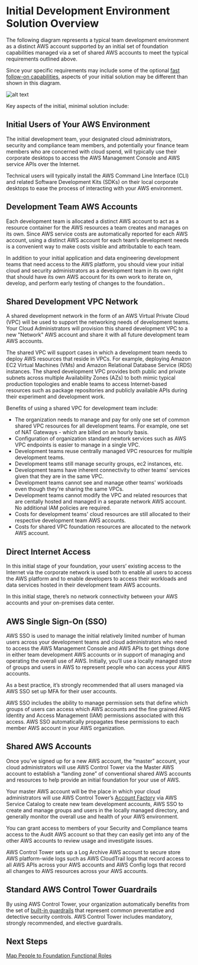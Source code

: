 # Initial Development Environment Solution Overview

The following diagram represents a typical team development environment as a distinct AWS account supported by an initial set of foundation capabilities managed via a set of shared AWS accounts to meet the typical requirements outlined above. 

Since your specific requirements may include some of the optional [fast follow-on capabilities](../2-fast-follow-on/README.md), aspects of your initial solution may be different than shown in this diagram.

![alt text](https://github.com/ckamps/aws-foundation-journey/raw/master/images/dev-initial.png "Initial Development Environment")

Key aspects of the initial, minimal solution include:

## Initial Users of Your AWS Environment

The initial development team, your designated cloud administrators, security and compliance team members, and potentially your finance team members who are concerned with cloud spend, will typically use their corporate desktops to access the AWS Management Console and AWS service APIs over the Internet.

Technical users will typically install the AWS Command Line Interface (CLI) and related Software Development Kits (SDKs) on their local corporate desktops to ease the process of interacting with your AWS environment.

## Development Team AWS Accounts

Each development team is allocated a distinct AWS account to act as a resource container for the AWS resources a team creates and manages on its own.  Since AWS service costs are automatically reported for each AWS account, using a distinct AWS account for each team’s development needs is a convenient way to make costs visible and attributable to each team.

In addition to your initial application and data engineering development teams that need access to the AWS platform, you should view your initial cloud and security administrators as a development team in its own right that should have its own AWS account for its own work to iterate on, develop, and perform early testing of changes to the foundation..

## Shared Development VPC Network

A shared development network in the form of an AWS Virtual Private Cloud (VPC) will be used to support the networking needs of development teams.  Your Cloud Administrators will provision this shared development VPC to a new "Network" AWS account and share it with all future development team AWS accounts.

The shared VPC will support cases in which a development team needs to deploy AWS resources that reside in VPCs. For example, deploying Amazon EC2 Virtual Machines (VMs) and Amazon Relational Database Service (RDS) instances. The shared development VPC provides both public and private subnets across multiple Availability Zones (AZs) to both mimic typical production topologies and enable teams to access Internet-based resources such as package repositories and publicly available APIs during their experiment and development work.

Benefits of using a shared VPC for development team include:
* The organization needs to manage and pay for only one set of common shared VPC resources for all development teams. For example, one set of NAT Gateways - which are billed on an hourly basis.
* Configuration of organization standard newtork services such as AWS VPC endpoints is easier to manage in a single VPC.
* Development teams reuse centrally managed VPC resources for multiple development teams.
* Development teams still manage security groups, ec2 instances, etc.
* Development teams have inherent connectivity to other teams' services given that they are in the same VPC.
* Development teams cannot see and manage other teams' workloads even though they're sharing the same VPCs.
* Development teams cannot modify the VPC and related resources that are centally hosted and managed in a separate network AWS account. No additional IAM policies are required.
* Costs for development teams' cloud resources are still allocated to their respective development team AWS accounts.
* Costs for shared VPC foundation resources are allocated to the network AWS account.

## Direct Internet Access

In this initial stage of your foundation, your users’ existing access to the Internet via the corporate network is used both to enable all users to access the AWS platform and to enable developers to access their workloads and data services hosted in their development team AWS accounts.

In this initial stage, there’s no network connectivity between your AWS accounts and your on-premises data center.

## AWS Single Sign-On (SSO)

AWS SSO is used to manage the initial relatively limited number of human users across your development teams and cloud administrators who need to access the AWS Management Console and AWS APIs to get things done in either team development AWS accounts or in support of managing and operating the overall use of AWS. Initially, you’ll use a locally managed store of groups and users in AWS to represent people who can access your AWS accounts.

As a best practice, it’s strongly recommended that all users managed via AWS SSO set up MFA for their user accounts.

AWS SSO includes the ability to manage permission sets that define which groups of users can access which AWS accounts and the fine grained AWS Identity and Access Management (IAM) permissions associated with this access.  AWS SSO automatically propagates these permissions to each member AWS account in your AWS organization.

## Shared AWS Accounts

Once you’ve signed up for a new AWS account, the “master” account, your cloud administrators will use AWS Control Tower via the Master AWS account to establish a “landing zone” of conventional shared AWS accounts and resources to help provide an initial foundation for your use of AWS. 

Your master AWS account will be the place in which your cloud administrators will use AWS Control Tower’s [Account Factory](https://docs.aws.amazon.com/controltower/latest/userguide/account-factory.html) via AWS Service Catalog to create new team development accounts, AWS SSO to create and manage groups and users in the locally managed directory, and generally monitor the overall use and health of your AWS environment.

You can grant access to members of your Security and Compliance teams access to the Audit AWS account so that they can easily get into any of the other AWS accounts to review usage and investigate issues.

AWS Control Tower sets up a Log Archive AWS account to secure store AWS platform-wide logs such as AWS CloudTrail logs that record access to all AWS APIs across your AWS accounts and AWS Config logs that record all changes to AWS resources across your AWS accounts.

## Standard AWS Control Tower Guardrails

By using AWS Control Tower, your organization automatically benefits from the set of [built-in guardrails](https://docs.aws.amazon.com/controltower/latest/userguide/guardrails.html) that represent common preventative and detective security controls. AWS Control Tower includes mandatory, strongly recommended, and elective guardrails.

## Next Steps

[Map People to Foundation Functional Roles](1-3-map-people-to-foundation-roles.md)
